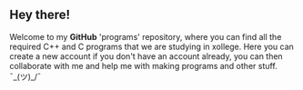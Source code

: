 <b>Hey there!</b>
---
Welcome to my <b>GitHub</b> 'programs' repository, where you can find all the required C++ and C programs that we are studying in xollege. Here you can create a new account if you don't have an account already, you can then collaborate with me and help me with making programs and other stuff. ¯\_(ツ)_/¯
